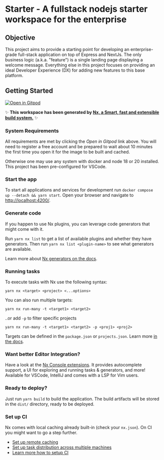 # Starter - A fullstack nodejs starter workspace for the enterprise

## Objective

This project aims to provide a starting point for developing an enterprise-grade full-stack
application on top of Express and NextJs. The only business logic (a.k.a. "feature") is a single
landing page displaying a welcome message. Everything else in this project focuses on providing
an ideal Developer Experience (DX) for adding new features to this base platform.

## Getting Started

[![Open in Gitpod](https://gitpod.io/button/open-in-gitpod.svg)](https://gitpod.io/#https://github.com/drkstr101/prism-next)

✨ **This workspace has been generated by [Nx, a Smart, fast and extensible build system.](https://nx.dev)** ✨

### System Requirements

All requirements are met by clicking the _Open in Gitpod_ link above. You will need to register a
free account and be prepared to wait about 10 minutes the first time you open it for the image to
be built and cached.

Otherwise one may use any system with docker and node 18 or 20 installed. This project has been
pre-configured for VSCode.

### Start the app

To start all applications and services for development run `docker compose up --detach && yarn start`. Open your browser and navigate to <http://localhost:4200/>.

### Generate code

If you happen to use Nx plugins, you can leverage code generators that might come with it.

Run `yarn nx list` to get a list of available plugins and whether they have generators. Then run `yarn nx list <plugin-name>` to see what generators are available.

Learn more about [Nx generators on the docs](https://nx.dev/plugin-features/use-code-generators).

### Running tasks

To execute tasks with Nx use the following syntax:

```shell
yarn nx <target> <project> <...options>
```

You can also run multiple targets:

```shell
yarn nx run-many -t <target1> <target2>
```

..or add `-p` to filter specific projects

```shell
yarn nx run-many -t <target1> <target2> -p <proj1> <proj2>
```

Targets can be defined in the `package.json` or `projects.json`. Learn more [in the docs](https://nx.dev/core-features/run-tasks).

### Want better Editor Integration?

Have a look at the [Nx Console extensions](https://nx.dev/nx-console). It provides autocomplete support, a UI for exploring and running tasks & generators, and more! Available for VSCode, IntelliJ and comes with a LSP for Vim users.

### Ready to deploy?

Just run `yarn build` to build the application. The build artifacts will be stored in the `dist/` directory, ready to be deployed.

### Set up CI

Nx comes with local caching already built-in (check your `nx.json`). On CI you might want to go a step further.

- [Set up remote caching](https://nx.dev/core-features/share-your-cache)
- [Set up task distribution across multiple machines](https://nx.dev/core-features/distribute-task-execution)
- [Learn more how to setup CI](https://nx.dev/recipes/ci)
